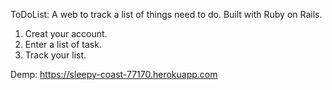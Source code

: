 ToDoList: A web to track a list of things need to do.
Built with Ruby on Rails.
1. Creat your account.
2. Enter a list of task.
3. Track your list.

Demp: https://sleepy-coast-77170.herokuapp.com
